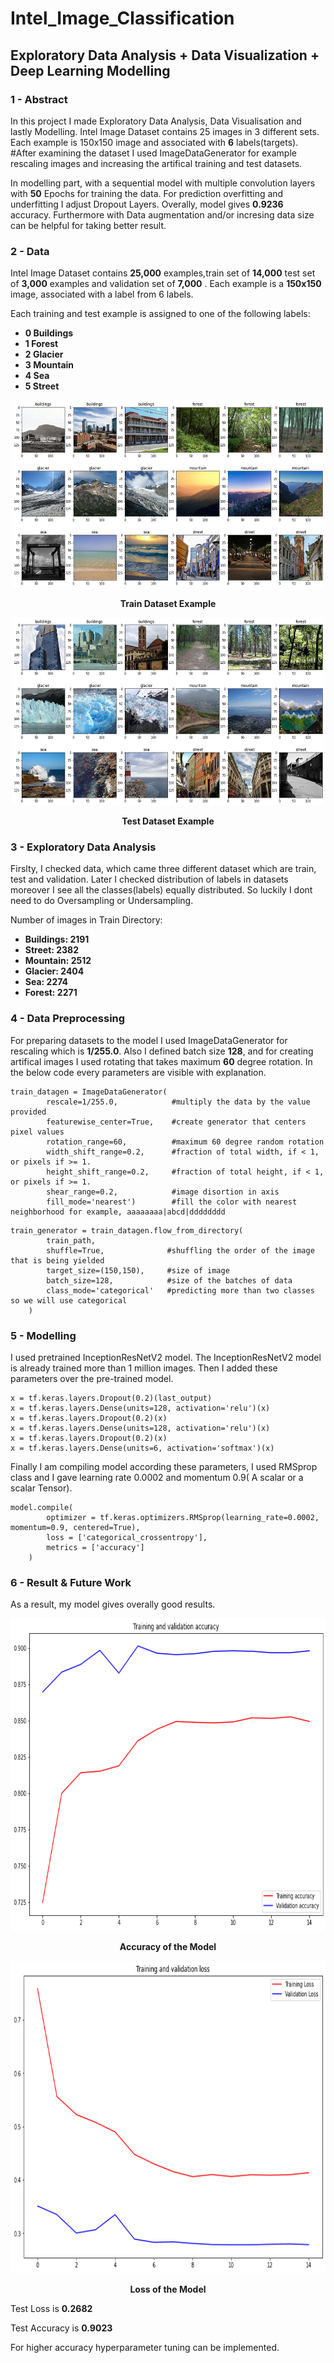 # Intel_Image_Classification

## Exploratory Data Analysis + Data Visualization + Deep Learning Modelling 

### 1 - Abstract

In this project I made Exploratory Data Analysis, Data Visualisation and lastly Modelling. Intel Image Dataset contains 25 images in 3 different sets. Each example is 150x150 image and associated with __6__ labels(targets). #After examining the dataset I used ImageDataGenerator for example rescaling images and increasing the artifical training and test datasets. 

In modelling part, with a sequential model with multiple convolution layers with __50__ Epochs for training the data. For prediction overfitting and underfitting I adjust Dropout Layers. Overally, model gives __0.9236__ accuracy. Furthermore with Data augmentation and/or incresing data size can be helpful for taking better result. 


### 2 - Data
Intel Image Dataset contains __25,000__ examples,train set of __14,000__ test set of __3,000__ examples and validation set of __7,000__ . Each example is a __150x150__  image, associated with a label from 6 labels.

Each training and test example is assigned to one of the following labels:

* __0 Buildings__
* __1 Forest__
* __2 Glacier__
* __3 Mountain__
* __4 Sea__
* __5 Street__


<p align="center">
  <img width="500" height="300" src="https://github.com/HalukSumen/Image_Classification_Intel/blob/main/images/trainset.png">
</p>
<p align="center">
     <b>Train Dataset Example</b>
</p>

<p align="center">
  <img width="500" height="300" src="https://github.com/HalukSumen/Image_Classification_Intel/blob/main/images/testset.png">
</p>
<p align="center">
   <b>Test Dataset Example</b>
</p>

### 3 - Exploratory Data Analysis

Firslty, I checked data, which came three different dataset which are train, test and validation. Later I checked distribution of labels in datasets moreover I see all the classes(labels) equally distributed. So luckily I dont need to do Oversampling or Undersampling.

Number of images in Train Directory: 
* __Buildings:  2191__
* __Street:     2382__
* __Mountain:   2512__
* __Glacier:    2404__
* __Sea:        2274__
* __Forest:     2271__

### 4 - Data Preprocessing

For preparing datasets to the model I used ImageDataGenerator for rescaling which is __1/255.0__. Also I defined batch size __128__, and for creating artifical images I used rotating that takes maximum __60__ degree rotation. In the below code every parameters are visible with explanation. 
```
train_datagen = ImageDataGenerator(
        rescale=1/255.0,            #multiply the data by the value provided
        featurewise_center=True,    #create generator that centers pixel values
        rotation_range=60,          #maximum 60 degree random rotation
        width_shift_range=0.2,      #fraction of total width, if < 1, or pixels if >= 1.
        height_shift_range=0.2,     #fraction of total height, if < 1, or pixels if >= 1.
        shear_range=0.2,            #image disortion in axis
        fill_mode='nearest')        #fill the color with nearest neighborhood for example, aaaaaaaa|abcd|dddddddd

```

```
train_generator = train_datagen.flow_from_directory(
        train_path,
        shuffle=True,              #shuffling the order of the image that is being yielded
        target_size=(150,150),     #size of image
        batch_size=128,            #size of the batches of data 
        class_mode='categorical'   #predicting more than two classes so we will use categorical
    )
```

### 5 - Modelling 

I used pretrained InceptionResNetV2 model. The InceptionResNetV2 model is already trained more than 1 million images. Then I added these parameters over the pre-trained model.

```
x = tf.keras.layers.Dropout(0.2)(last_output)
x = tf.keras.layers.Dense(units=128, activation='relu')(x)
x = tf.keras.layers.Dropout(0.2)(x)
x = tf.keras.layers.Dense(units=128, activation='relu')(x)
x = tf.keras.layers.Dropout(0.2)(x)
x = tf.keras.layers.Dense(units=6, activation='softmax')(x)
```
Finally I am compiling model according these parameters, I used RMSprop class and I gave learning rate 0.0002 and momentum 0.9( A scalar or a scalar Tensor). 
```
model.compile(
        optimizer = tf.keras.optimizers.RMSprop(learning_rate=0.0002, momentum=0.9, centered=True), 
        loss = ['categorical_crossentropy'], 
        metrics = ['accuracy']
    )
```






### 6 - Result & Future Work

As a result, my model gives overally good results. 

<p align="center">
  <img width="750" height="500" src="https://github.com/HalukSumen/Image_Classification_Intel/blob/main/images/training_validation_acc.png">
</p>
<p align="center">
   <b>Accuracy of the Model</b>
</p>

<p align="center">
  <img width="750" height="500" src="https://github.com/HalukSumen/Image_Classification_Intel/blob/main/images/training_validation_loss.png">
</p>
<p align="center">
   <b>Loss of the Model</b>
</p>

Test Loss is __0.2682__


Test Accuracy is __0.9023__

For higher accuracy hyperparameter tuning can be implemented. 

